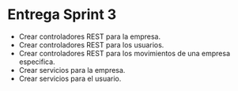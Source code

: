 # Entrega Sprint 3
* Crear controladores REST para la empresa.
* Crear controladores REST para los usuarios.
* Crear controladores REST para los movimientos de una empresa especifica.
* Crear servicios para la empresa.
* Crear servicios para el usuario.
